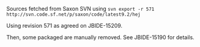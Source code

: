 Sources fetched from Saxon SVN using `svn export -r 571 http://svn.code.sf.net/p/saxon/code/latest9.2/hej`

Using revision 571 as agreed on JBIDE-15209.

Then, some packaged are manually removed. See JBIDE-15190 for details.
